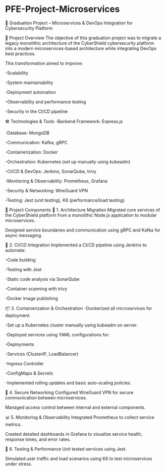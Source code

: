# PFE-Project-Microservices
📘 Graduation Project – Microservices & DevOps Integration for Cybersecurity Platform

📌 Project Overview
The objective of this graduation project was to migrate a legacy monolithic architecture of the CyberShield cybersecurity platform into a modern microservices-based architecture while integrating DevOps best practices.

This transformation aimed to improve:

-Scalability

-System maintainability

-Deployment automation

-Observability and performance testing

-Security in the CI/CD pipeline

🛠️ Technologies & Tools
-Backend Framework: Express.js

-Database: MongoDB

-Communication: Kafka, gRPC

-Containerization: Docker

-Orchestration: Kubernetes (set up manually using kubeadm)

-CI/CD & DevOps: Jenkins, SonarQube, trivy

-Monitoring & Observability: Prometheus, Grafana

-Security & Networking: WireGuard VPN

-Testing: Jest (unit testing), K6 (performance/load testing)

🧩 Project Components
🔁 1. Architecture Migration
Migrated core services of the CyberShield platform from a monolithic Node.js application to modular microservices.

Designed service boundaries and communication using gRPC and Kafka for async messaging.

🚀 2. CI/CD Integration
Implemented a CI/CD pipeline using Jenkins to automate:

-Code building

-Testing with Jest

-Static code analysis via SonarQube

-Container scanning with trivy

-Docker image publishing

📦 3. Containerization & Orchestration
-Dockerized all microservices for deployment.

-Set up a Kubernetes cluster manually using kubeadm on server.

-Deployed services using YAML configurations for:

-Deployments

-Services (ClusterIP, LoadBalancer)

-Ingress Controller

-ConfigMaps & Secrets

-Implemented rolling updates and basic auto-scaling policies.

🔐 4. Secure Networking
Configured WireGuard VPN for secure communication between microservices.

Managed access control between internal and external components.

📊 5. Monitoring & Observability
Integrated Prometheus to collect service metrics.

Created detailed dashboards in Grafana to visualize service health, response times, and error rates.

🧪 6. Testing & Performance
Unit tested services using Jest.

Simulated user traffic and load scenarios using K6 to test microservices under stress.


